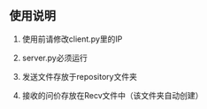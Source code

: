 ## 使用说明

1.  使用前请修改client.py里的IP

2. server.py必须运行

3. 发送文件存放于repository文件夹

4. 接收的问价存放在Recv文件中（该文件夹自动创建）

   